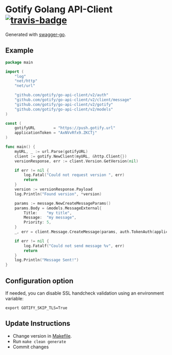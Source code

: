 # Gotify Golang API-Client [![travis-badge]][travis]

Generated with [swagger-go](https://github.com/go-swagger/go-swagger).

## Example

```go
package main

import (
	"log"
	"net/http"
	"net/url"

	"github.com/gotify/go-api-client/v2/auth"
	"github.com/gotify/go-api-client/v2/client/message"
	"github.com/gotify/go-api-client/v2/gotify"
	"github.com/gotify/go-api-client/v2/models"
)

const (
	gotifyURL        = "https://push.gotify.url"
	applicationToken = "AxNVvRfx9.ZKCTj"
)

func main() {
	myURL, _ := url.Parse(gotifyURL)
	client := gotify.NewClient(myURL, &http.Client{})
	versionResponse, err := client.Version.GetVersion(nil)

	if err != nil {
		log.Fatal("Could not request version ", err)
		return
	}
	version := versionResponse.Payload
	log.Println("Found version", *version)

	params := message.NewCreateMessageParams()
	params.Body = &models.MessageExternal{
		Title:    "my title",
		Message:  "my message",
		Priority: 5,
	}
	_, err = client.Message.CreateMessage(params, auth.TokenAuth(applicationToken))

	if err != nil {
		log.Fatalf("Could not send message %v", err)
		return
	}
	log.Println("Message Sent!")
}
```
## Configuration option

If needed, you can disable SSL handcheck validation using an environment variable:
```
export GOTIFY_SKIP_TLS=True
```

## Update Instructions

* Change version in [Makefile](Makefile).
* Run `make clean generate`
* Commit changes

 [travis]: https://travis-ci.org/gotify/go-api-client
 [travis-badge]: https://travis-ci.org/gotify/go-api-client.svg?branch=master
